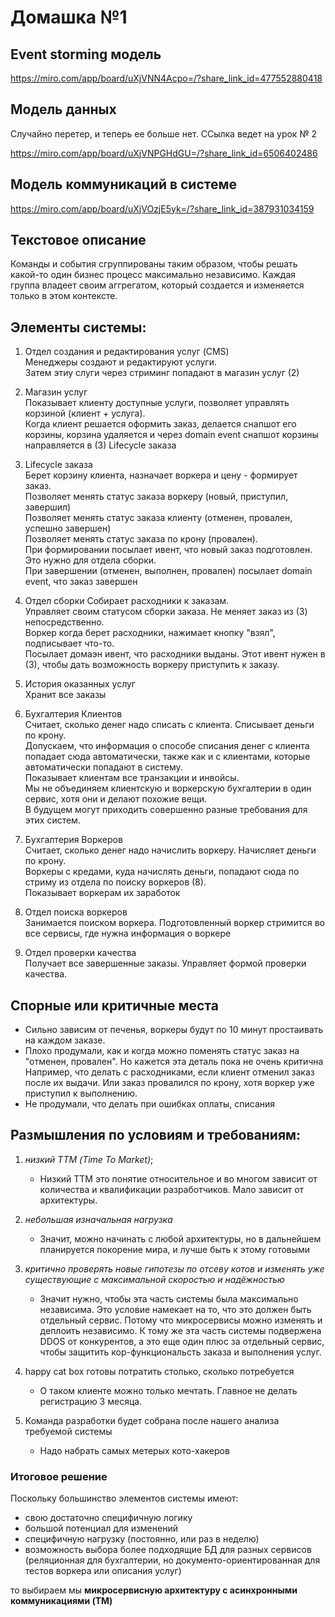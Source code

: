
# Домашка №1

## Event storming модель

https://miro.com/app/board/uXjVNN4Acpo=/?share_link_id=477552880418


## Модель данных

Случайно перетер, и теперь ее больше нет. ССылка ведет на урок № 2

https://miro.com/app/board/uXjVNPGHdGU=/?share_link_id=6506402486

## Модель коммуникаций в системе

https://miro.com/app/board/uXjVOzjE5yk=/?share_link_id=387931034159

## Текстовое описание

Команды и события сгруппированы таким образом, чтобы решать какой-то один бизнес процесс
максимально независимо. Каждая группа владеет своим аггрегатом, который создается и изменяется
только в этом контексте.

## Элементы системы:

1. Отдел создания и редактирования услуг (CMS) \
   Менеджеры создают и редактируют услуги. \
   Затем этиу слуги через стриминг попадают в магазин услуг (2)

2. Магазин услуг \
   Показывает клиенту доступные услуги, позволяет управлять корзиной (клиент + услуга). \
   Когда клиент решается оформить заказ, делается снапшот его корзины, корзина удаляется и через domain event
   снапшот корзины направляется в (3) Lifecycle заказа

3. Lifecycle заказа \
   Берет корзину клиента, назначает воркера и цену - формирует заказ. \
   Позволяет менять статус заказа воркеру (новый, приступил, завершил) \
   Позволяет менять статус заказа клиенту (отменен, провален, успешно завершен) \
   Позволяет менять статус заказа по крону (провален). \
   При формировании посылает ивент, что новый заказ подготовлен. Это нужно для отдела сборки. \
   При завершении (отменен, выполнен, провален) посылает domain event, что заказ завершен

4. Отдел сборки
   Собирает расходники к заказам. \
   Управляет своим статусом сборки заказа. Не меняет заказ из (3) непосредственно. \
   Воркер когда берет расходники, нажимает кнопку "взял", подписывает что-то. \
   Посылает домаэн ивент, что расходники выданы. Этот ивент нужен в (3), чтобы дать
   возможность воркеру приступить к заказу.

5. История оказанных услуг \
   Хранит все заказы

6. Бухгалтерия Клиентов \
   Считает, сколько денег надо списать с клиента. Списывает деньги по крону. \
   Допускаем, что информация о способе списания денег с клиента попадает сюда автоматически, также
   как и с клиентами, которые автоматически попадают в систему. \
   Показывает клиентам все транзакции и инвойсы. \
   Мы не объединяем клиентскую и воркерскую бухгалтерии в один сервис, хотя они и делают похожие вещи. \
   В будущем могут приходить совершенно разные требования для этих систем.

7. Бухгалтерия Воркеров \
   Считает, сколько денег надо начислить воркеру. Начисляет деньги по крону. \
   Воркеры с кредами, куда начислять деньги, попадают сюда по стриму из отдела по поиску воркеров (8). \
   Показывает воркерам их заработок

8. Отдел поиска воркеров \
   Занимается поиском воркера. Подготовленный воркер стримится во все сервисы, где нужна информация о воркере

9. Отдел проверки качества \
   Получает все завершенные заказы. Управляет формой проверки качества.


## Спорные или критичные места

- Сильно зависим от печенья, воркеры будут по 10 минут простаивать на каждом заказе.
- Плохо продумали, как и когда можно поменять статус заказ на "отменен, провален". Но кажется эта деталь пока не очень критична
  Например, что делать с расходниками, если клиент отменил заказ после их
  выдачи. Или заказ провалился по крону, хотя воркер уже приступил к выполнению.
- Не продумали, что делать при ошибках оплаты, списания

## Размышления по условиям и требованиям:

1) *низкий ТТМ (Time To Market)*;

   - Низкий TTM это понятие относительное и во многом зависит от количества и
     квалификации разработчиков. Мало зависит от архитектуры.

2) *небольшая изначальная нагрузка*

   - Значит, можно начинать с любой архитектуры, но в дальнейшем планируется
     покорение мира, и лучше быть к этому готовыми

3) *критично проверять новые гипотезы по отсеву котов и изменять уже
   существующие с максимальной скоростью и надёжностью*

   - Значит нужно, чтобы эта часть системы была максимально независима.
     Это условие намекает на то, что это должен быть отдельный сервис. Потому что микросервисы
     можно изменять и деплоить независимо. К тому же эта часть системы подвержена DDOS от
     конкурентов, а это еще один плюс за отдельный сервис, чтобы защитить
     кор-функциональсть заказа и выполнения услуг.

4) happy cat box готовы потратить столько, сколько потребуется
   - О таком клиенте можно только мечтать. Главное не делать регистрацию 3 месяца.

5) Команда разработки будет собрана после нашего анализа требуемой системы
   - Надо набрать самых метерых кото-хакеров


### Итоговое решение

 Поскольку большинство элементов системы имеют:
 - свою достаточно специфичную логику
 - большой потенциал для изменений
 - специфичную нагрузку (постоянно, или раз в неделю)
 - возможность выбора более подходящие БД для разных сервисов (реляционная для бухгалтерии, но документо-ориентированная для тестов воркера или описания услуг)

 то выбираем мы **микросервисную архитектуру с асинхронными коммуникациями (TM)**
